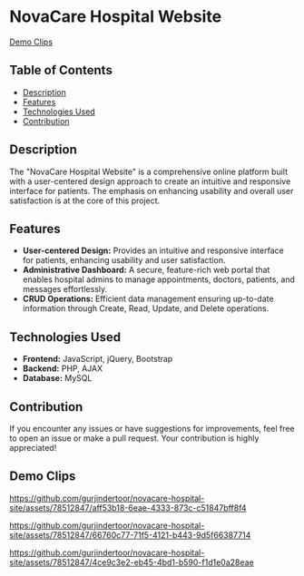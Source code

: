 # NovaCare Hospital Website
[Demo Clips](#demo-clips)

## Table of Contents

- [Description](#description)
- [Features](#features)
- [Technologies Used](#technologies-used)
- [Contribution](#contribution)

## Description

The "NovaCare Hospital Website" is a comprehensive online platform built with a user-centered design approach to create an intuitive and responsive interface for patients. The emphasis on enhancing usability and overall user satisfaction is at the core of this project. 

## Features

- **User-centered Design:** Provides an intuitive and responsive interface for patients, enhancing usability and user satisfaction.
- **Administrative Dashboard:** A secure, feature-rich web portal that enables hospital admins to manage appointments, doctors, patients, and messages effortlessly.
- **CRUD Operations:** Efficient data management ensuring up-to-date information through Create, Read, Update, and Delete operations.

## Technologies Used

- **Frontend:** JavaScript, jQuery, Bootstrap
- **Backend:** PHP, AJAX
- **Database:** MySQL

## Contribution

If you encounter any issues or have suggestions for improvements, feel free to open an issue or make a pull request. Your contribution is highly appreciated!

## Demo Clips

https://github.com/gurjindertoor/novacare-hospital-site/assets/78512847/aff53b18-6eae-4333-873c-c51847bff8f4

https://github.com/gurjindertoor/novacare-hospital-site/assets/78512847/66760c77-71f5-4121-b443-9d5f66387714

https://github.com/gurjindertoor/novacare-hospital-site/assets/78512847/4ce9c3e2-eb45-4bd1-b590-f1d1e0a28eae





